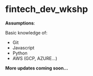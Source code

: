 # fintech_dev_wkshp
**Assumptions**:

Basic knowledge of:
- Git
- Javascript
- Python
- AWS (GCP, AZURE…)

**More updates coming soon...**

